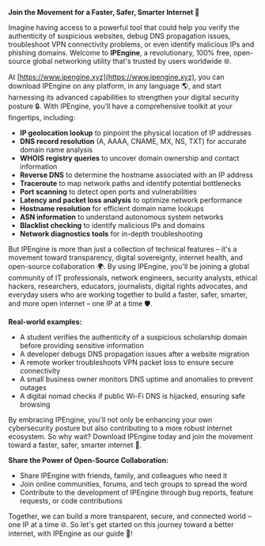 **Join the Movement for a Faster, Safer, Smarter Internet 🚀**

Imagine having access to a powerful tool that could help you verify the authenticity of suspicious websites, debug DNS propagation issues, troubleshoot VPN connectivity problems, or even identify malicious IPs and phishing domains. Welcome to **IPEngine**, a revolutionary, 100% free, open-source global networking utility that's trusted by users worldwide 🌐.

At [https://www.ipengine.xyz](https://www.ipengine.xyz), you can download IPEngine on any platform, in any language 🌎, and start harnessing its advanced capabilities to strengthen your digital security posture 🔒. With IPEngine, you'll have a comprehensive toolkit at your fingertips, including:

*   **IP geolocation lookup** to pinpoint the physical location of IP addresses
*   **DNS record resolution** (A, AAAA, CNAME, MX, NS, TXT) for accurate domain name analysis
*   **WHOIS registry queries** to uncover domain ownership and contact information
*   **Reverse DNS** to determine the hostname associated with an IP address
*   **Traceroute** to map network paths and identify potential bottlenecks
*   **Port scanning** to detect open ports and vulnerabilities
*   **Latency and packet loss analysis** to optimize network performance
*   **Hostname resolution** for efficient domain name lookups
*   **ASN information** to understand autonomous system networks
*   **Blacklist checking** to identify malicious IPs and domains
*   **Network diagnostics tools** for in-depth troubleshooting

But IPEngine is more than just a collection of technical features – it's a movement toward transparency, digital sovereignty, internet health, and open-source collaboration 🌍. By using IPEngine, you'll be joining a global community of IT professionals, network engineers, security analysts, ethical hackers, researchers, educators, journalists, digital rights advocates, and everyday users who are working together to build a faster, safer, smarter, and more open internet – one IP at a time 🛡️.

**Real-world examples:**

*   A student verifies the authenticity of a suspicious scholarship domain before providing sensitive information
*   A developer debugs DNS propagation issues after a website migration
*   A remote worker troubleshoots VPN packet loss to ensure secure connectivity
*   A small business owner monitors DNS uptime and anomalies to prevent outages
*   A digital nomad checks if public Wi-Fi DNS is hijacked, ensuring safe browsing

By embracing IPEngine, you'll not only be enhancing your own cybersecurity posture but also contributing to a more robust internet ecosystem. So why wait? Download IPEngine today and join the movement toward a faster, safer, smarter internet 📡.

**Share the Power of Open-Source Collaboration:**

*   Share IPEngine with friends, family, and colleagues who need it
*   Join online communities, forums, and tech groups to spread the word
*   Contribute to the development of IPEngine through bug reports, feature requests, or code contributions

Together, we can build a more transparent, secure, and connected world – one IP at a time 🌐. So let's get started on this journey toward a better internet, with IPEngine as our guide 🚀!